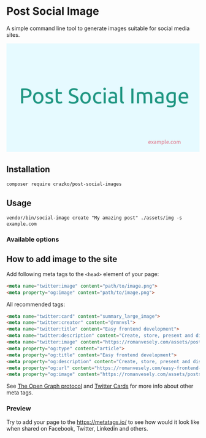 # Post Social Image

A simple command line tool to generate images suitable for social media sites.

![Example Image](./docs/post-social-image.png)

## Installation

```
composer require crazko/post-social-images
```

## Usage

```
vendor/bin/social-image create "My amazing post" ./assets/img -s example.com
```

### Available options




## How to add image to the site

Add following meta tags to the `<head>` element of your page:

```html
<meta name="twitter:image" content="path/to/image.png">
<meta property="og:image" content="path/to/image.png">
```

All recommended tags:

```html
<meta name="twitter:card" content="summary_large_image">
<meta name="twitter:creator" content="@rmnvsl">
<meta name="twitter:title" content="Easy frontend development">
<meta name="twitter:description" content="Create, store, present and distribute HTML templates painlessly with the current offer of the tools that are ready to help you. And completely for free!">
<meta name="twitter:image" content="https://romanvesely.com/assets/posts/easy-frontend-development.png">
<meta property="og:type" content="article">
<meta property="og:title" content="Easy frontend development">
<meta property="og:description" content="Create, store, present and distribute HTML templates painlessly with the current offer of the tools that are ready to help you. And completely for free!">
<meta property="og:url" content="https://romanvesely.com/easy-frontend-development">
<meta property="og:image" content="https://romanvesely.com/assets/posts/easy-frontend-development.png">
```

See [The Open Graph protocol](http://ogp.me/) and [Twitter Cards](https://developer.twitter.com/en/docs/tweets/optimize-with-cards/overview/abouts-cards) for more info about other meta tags.

### Preview

Try to add your page to the https://metatags.io/ to see how would it look like when shared on Facebook, Twitter, Linkedin and others.
